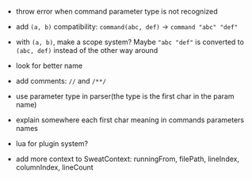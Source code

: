 - throw error when command parameter type is not recognized

- add `(a, b)` compatibility: `command(abc, def)` -> `command "abc" "def"`
- with `(a, b)`, make a scope system? Maybe `"abc "def"` is converted to `(abc, def)` instead of the other way around

- look for better name

- add comments: `//` and `/**/`

- use parameter type in parser(the type is the first char in the param name)
- explain somewhere each first char meaning in commands parameters names

- lua for plugin system?

- add more context to SweatContext: runningFrom, filePath, lineIndex, columnIndex, lineCount